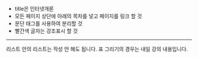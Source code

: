 - title은 인터넷개론
- 모든 페이지 상단에 아래의 목차를 넣고 페이지를 링크 할 것
- 문단 태그를 사용하여 분리할 것
- 빨간색 글자는 강조표시 할 것 
---
리스트 안의 리스트는 작성 안 해도 됩니다.
표 그리기의 경우는 내일 강의 내용입니다.